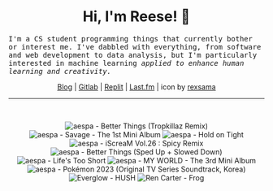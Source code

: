 <h1 align="center">Hi, I'm Reese! 👋</h1>

<p><samp>I'm a CS student programming things that currently bother or interest me. I've dabbled with everything, from software and web development to data analysis, but I'm particularly interested in machine learning <i>applied to enhance human learning and creativity.</i></p></samp>

<p align="center">
 <a href="https://renys.dev">Blog</a> | <a href="https://gitlab.com/renys">Gitlab</a> | <a href="https://replit.com/@renys">Replit</a> | <a href="https://last.fm/user/i-dle">Last.fm</a> | icon by <a href="https://deviantart.com/rexsama">rexsama</a>
</p>

<hr class="dotted">
<br>
<!-- lastfm -->
<p align="center"><img src="https://lastfm.freetls.fastly.net/i/u/64s/2c34754ac2c209c375e823529d018c78.jpg" title="aespa - Better Things (Tropkillaz Remix)"> <img src="https://lastfm.freetls.fastly.net/i/u/64s/4fcc221139d47f9fe2a9ed0b9b7f42a7.gif" title="aespa - Savage - The 1st Mini Album"> <img src="https://lastfm.freetls.fastly.net/i/u/64s/29051e14d6e1102634f09be0e1850683.jpg" title="aespa - Hold on Tight"> <img src="https://lastfm.freetls.fastly.net/i/u/64s/957f7de86bd957d0b80039f69cd9ed63.jpg" title="aespa - iScreaM Vol.26 : Spicy Remix"> <img src="https://lastfm.freetls.fastly.net/i/u/64s/4874b78554b5739e7c0a33dd953b2570.jpg" title="aespa - Better Things (Sped Up + Slowed Down)"> <img src="https://lastfm.freetls.fastly.net/i/u/64s/bd5a0e2e5f447c7dea9554f3d1b74455.jpg" title="aespa - Life's Too Short"> <img src="https://lastfm.freetls.fastly.net/i/u/64s/3b96f9008abaa1134b17b8752abc3f78.jpg" title="aespa - MY WORLD - The 3rd Mini Album"> <img src="https://lastfm.freetls.fastly.net/i/u/64s/5febf3e5e455ccabb19f20f95fbdfa3c.jpg" title="aespa - Pokémon 2023 (Original TV Series Soundtrack, Korea)"> <img src="https://lastfm.freetls.fastly.net/i/u/64s/9ea0611731c99bd23595827c7d9052b9.png" title="Everglow - HUSH"> <img src="https://lastfm.freetls.fastly.net/i/u/64s/3f29457ff3d832445b7f348d272a3e52.jpg" title="Ren Carter - Frog"> </p>
